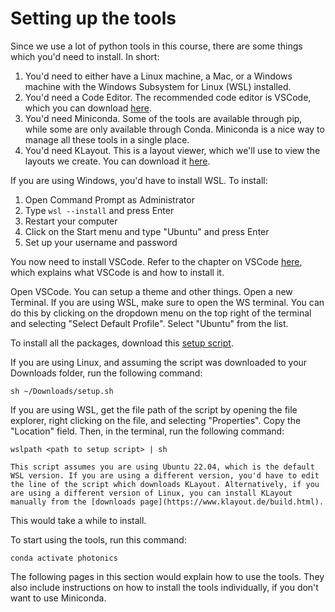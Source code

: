 # Setting up the tools

Since we use a lot of python tools in this course, there are some things which you'd need to install. In short:

1. You'd need to either have a Linux machine, a Mac, or a Windows machine with the Windows Subsystem for Linux (WSL) installed.
2. You'd need a Code Editor. The recommended code editor is VSCode, which you can download [here](https://code.visualstudio.com/download).
3. You'd need Miniconda. Some of the tools are available through pip, while some are only available through Conda. Miniconda is a nice way to manage all these tools in a single place.
4. You'd need KLayout. This is a layout viewer, which we'll use to view the layouts we create. You can download it [here](https://www.klayout.de/build.html).

If you are using Windows, you'd have to install WSL. To install:

1. Open Command Prompt as Administrator
2. Type `wsl --install` and press Enter
3. Restart your computer
4. Click on the Start menu and type "Ubuntu" and press Enter
5. Set up your username and password

You now need to install VSCode. Refer to the chapter on VSCode [here](/pages/vscode.md), which explains what VSCode is and how to install it.

Open VSCode. You can setup a theme and other things. Open a new Terminal. If you are using WSL, make sure to open the WS terminal. You can do this by clicking on the dropdown menu on the top right of the terminal and selecting "Select Default Profile". Select "Ubuntu" from the list.

To install all the packages, download this [setup script](../scripts/setup.sh).

If you are using Linux, and assuming the script was downloaded to your Downloads folder, run the following command:

```{code-block} bash
sh ~/Downloads/setup.sh
```

If you are using WSL, get the file path of the script by opening the file explorer, right clicking on the file, and selecting "Properties". Copy the "Location" field. Then, in the terminal, run the following command:

```{code-block} bash
wslpath <path to setup script> | sh
```

```{note}
This script assumes you are using Ubuntu 22.04, which is the default WSL version. If you are using a different version, you'd have to edit the line of the script which downloads KLayout. Alternatively, if you are using a different version of Linux, you can install KLayout manually from the [downloads page](https://www.klayout.de/build.html).
```

This would take a while to install.

To start using the tools, run this command:

```{code-block} bash
conda activate photonics
```

The following pages in this section would explain how to use the tools. They also include instructions on how to install the tools individually, if you don't want to use Miniconda.
